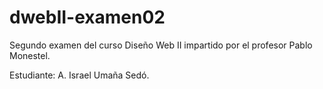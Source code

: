 # dwebII-examen02
Segundo examen del curso Diseño Web II impartido por el profesor Pablo Monestel. 

Estudiante: A. Israel Umaña Sedó.
